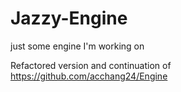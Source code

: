 # Jazzy-Engine
just some engine I'm working on


Refactored version and continuation of https://github.com/acchang24/Engine
